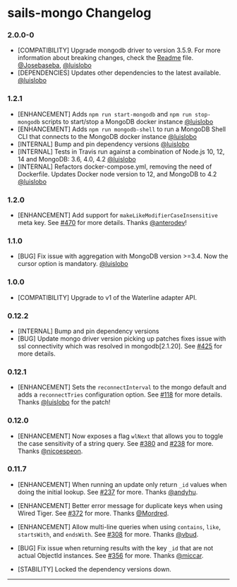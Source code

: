 # sails-mongo Changelog

### 2.0.0-0
* [COMPATIBILITY] Upgrade mongodb driver to version 3.5.9. For more information about breaking changes, check the [Readme](./README.md) file. [@Josebaseba], [@luislobo]
* [DEPENDENCIES] Updates other dependencies to the latest available. [@luislobo]

### 1.2.1
* [ENHANCEMENT] Adds `npm run start-mongodb` and `npm run stop-mongodb` scripts to start/stop a MongoDB docker instance [@luislobo]
* [ENHANCEMENT] Adds `npm run mongodb-shell` to run a MongoDB Shell CLI that connects to the MongoDB docker instance [@luislobo]
* [INTERNAL] Bump and pin dependency versions [@luislobo]
* [INTERNAL] Tests in Travis run against a combination of Node.js 10, 12, 14 and MongoDB: 3.6, 4.0, 4.2 [@luislobo]
* [INTERNAL] Refactors docker-compose.yml, removing the need of Dockerfile. Updates Docker node version to 12, and MongoDB to 4.2 [@luislobo]

### 1.2.0

* [ENHANCEMENT] Add support for `makeLikeModifierCaseInsensitive` meta key.  See [#470](https://github.com/balderdashy/sails-mongo/pull/470) for more details. Thanks [@anterodev]!

### 1.1.0

* [BUG] Fix issue with aggregation with MongoDB version >=3.4. Now the cursor option is mandatory. [@luislobo]

### 1.0.0

* [COMPATIBILITY] Upgrade to v1 of the Waterline adapter API.

### 0.12.2

* [INTERNAL] Bump and pin dependency versions
* [BUG] Update mongo driver version picking up patches fixes issue with ssl connectivity which was resolved in mongodb[2.1.20]. See [#425](https://github.com/balderdashy/sails-mongo/issues/435) for more details.

### 0.12.1

* [ENHANCEMENT] Sets the `reconnectInterval` to the mongo default and adds a `reconnectTries` configuration option. See [#118](https://github.com/balderdashy/sails-mongo/issues/118) for more details. Thanks [@luislobo] for the patch!

### 0.12.0

* [ENHANCEMENT] Now exposes a flag `wlNext` that allows you to toggle the case sensitivity of a string query. See [#380](https://github.com/balderdashy/sails-mongo/pull/380) and [#238](https://github.com/balderdashy/sails-mongo/pull/238) for more. Thanks [@nicoespeon].

### 0.11.7

* [ENHANCEMENT] When running an update only return `_id` values when doing the initial lookup. See [#237](https://github.com/balderdashy/sails-mongo/pull/237) for more. Thanks [@andyhu].

* [ENHANCEMENT] Better error message for duplicate keys when using Wired Tiger. See [#372](https://github.com/balderdashy/sails-mongo/pull/372) for more. Thanks [@Mordred].

* [ENHANCEMENT] Allow multi-line queries when using `contains`, `like`, `startsWith`, and `endsWith`. See [#308](https://github.com/balderdashy/sails-mongo/pull/308) for more. Thanks [@vbud].

* [BUG] Fix issue when returning results with the key `_id` that are not actual ObjectId instances. See [#356](https://github.com/balderdashy/sails-mongo/pull/356) for more. Thanks [@miccar].

* [STABILITY] Locked the dependency versions down.

---
[@Josebaseba]: https://github.com/Josebaseba
[@Mordred]: https://github.com/Mordred
[@andyhu]: https://github.com/andyhu
[@anterodev]: https://github.com/anterodev
[@luislobo]: https://github.com/luislobo
[@miccar]: https://github.com/miccarr
[@nicoespeon]: https://github.com/nicoespeon
[@vbud]: https://github.com/vbud
